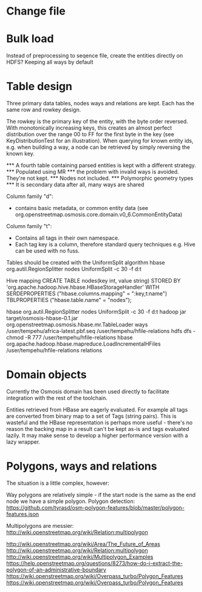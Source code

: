 Change file
===========

Bulk load
=========

Instead of preprocessing to seqence file, create the entities directly on HDFS?
Keeping all ways by default


Table design
============

Three primary data tables, nodes ways and relations are kept.  Each has the same row and rowkey design.

The rowkey is the primary key of the entity, with the byte order reversed.
With monotonically increasing keys, this creates an almost perfect distribution over the range 00 to FF for the first byte in the key (see KeyDistributionTest for an illustration).
When querying for known entity ids, e.g. when building a way, a node can be retrieved by simply reversing the known key.

*** A fourth table containing parsed entities is kept with a different strategy.
*** Populated using MR
*** the problem with invalid ways is avoided. They're not kept.
*** Nodes not included.
*** Polymorphic geometry types
*** It is secondary data after all, many ways are shared

Column family "d":
 * contains basic metadata, or common entity data (see org.openstreetmap.osmosis.core.domain.v0_6.CommonEntityData)

Column family "t":
 * Contains all tags in their own namespace.
 * Each tag key is a column, therefore standard query techniques e.g. Hive can be used with no fuss.

Tables should be created with the UniformSplit algorithm
hbase org.autil.RegionSplitter nodes UniformSplit -c 30 -f d:t

Hive mapping
CREATE TABLE nodes(key int, value string)
STORED BY 'org.apache.hadoop.hive.hbase.HBaseStorageHandler'
WITH SERDEPROPERTIES ("hbase.columns.mapping" = ":key,t:name")
TBLPROPERTIES ("hbase.table.name" = "nodes");

hbase org.autil.RegionSplitter nodes UniformSplit -c 30 -f d:t
hadoop jar target/osmosis-hbase-0.1.jar org.openstreetmap.osmosis.hbase.mr.TableLoader ways /user/tempehu/africa-latest.pbf.seq /user/tempehu/hfile-relations
hdfs dfs -chmod -R 777 /user/tempehu/hfile-relations
hbase org.apache.hadoop.hbase.mapreduce.LoadIncrementalHFiles /user/tempehu/hfile-relations relations

Domain objects
==============
Currently the Osmosis domain has been used directly to facilitate integration with the rest of the toolchain.

Entities retrieved from HBase are eagerly evaluated. For example all tags are converted from binary map to a set of Tags (string pairs).
This is wasteful and the HBase representation is perhaps more useful - there's no reason the backing map in a result can't be kept as-is and tags evaluated lazily.
It may make sense to develop a higher performance version with a lazy wrapper.

Polygons, ways and relations
============================

The situation is a little complex, however:

Way polygons are relatively simple - if the start node is the same as the end node we have a simple polygon.
Polygon detection:
https://github.com/tyrasd/osm-polygon-features/blob/master/polygon-features.json

Multipolygons are messier:
http://wiki.openstreetmap.org/wiki/Relation:multipolygon



http://wiki.openstreetmap.org/wiki/Area/The_Future_of_Areas
http://wiki.openstreetmap.org/wiki/Relation:multipolygon
http://wiki.openstreetmap.org/wiki/Multipolygon_Examples
https://help.openstreetmap.org/questions/8273/how-do-i-extract-the-polygon-of-an-administrative-boundary
https://wiki.openstreetmap.org/wiki/Overpass_turbo/Polygon_Features
https://wiki.openstreetmap.org/wiki/Overpass_turbo/Polygon_Features


